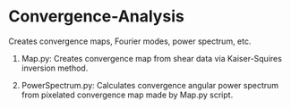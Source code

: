 # Convergence-Analysis
Creates convergence maps, Fourier modes, power spectrum, etc.

1) Map.py: Creates convergence map from shear data via Kaiser-Squires inversion method.

2) PowerSpectrum.py: Calculates convergence angular power spectrum from pixelated convergence map made by Map.py script.
